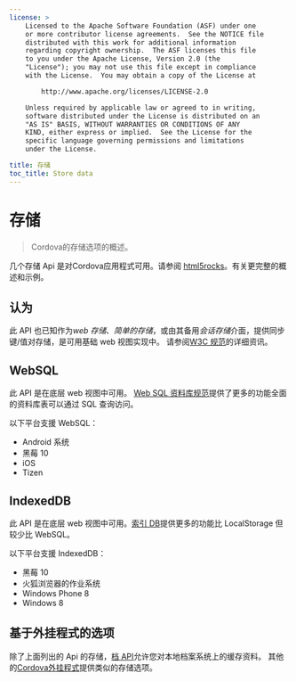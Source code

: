 ```yaml
---
license: >
    Licensed to the Apache Software Foundation (ASF) under one
    or more contributor license agreements.  See the NOTICE file
    distributed with this work for additional information
    regarding copyright ownership.  The ASF licenses this file
    to you under the Apache License, Version 2.0 (the
    "License"); you may not use this file except in compliance
    with the License.  You may obtain a copy of the License at

        http://www.apache.org/licenses/LICENSE-2.0

    Unless required by applicable law or agreed to in writing,
    software distributed under the License is distributed on an
    "AS IS" BASIS, WITHOUT WARRANTIES OR CONDITIONS OF ANY
    KIND, either express or implied.  See the License for the
    specific language governing permissions and limitations
    under the License.

title: 存储
toc_title: Store data
---
```


# 存储

> Cordova的存储选项的概述。

几个存储 Api 是对Cordova应用程式可用。请参阅 [html5rocks][1]。有关更完整的概述和示例。

 [1]: http://www.html5rocks.com/en/features/storage

## 认为

此 API 也已知作为*web 存储*、*简单的存储*，或由其备用*会话存储*介面，提供同步键/值对存储，是可用基础 web 视图实现中。 请参阅[W3C 规范][2]的详细资讯。

 [2]: http://www.w3.org/TR/webstorage/

## WebSQL

此 API 是在底层 web 视图中可用。 [Web SQL 资料库规范][3]提供了更多的功能全面的资料库表可以通过 SQL 查询访问。

 [3]: http://dev.w3.org/html5/webdatabase/

以下平台支援 WebSQL：

*   Android 系统
*   黑莓 10
*   iOS
*   Tizen

## IndexedDB

此 API 是在底层 web 视图中可用。[索引 DB][4]提供更多的功能比 LocalStorage 但较少比 WebSQL。

 [4]: http://www.w3.org/TR/IndexedDB/

以下平台支援 IndexedDB：

*   黑莓 10
*   火狐浏览器的作业系统
*   Windows Phone 8
*   Windows 8

## 基于外挂程式的选项

除了上面列出的 Api 的存储，[档 API][5]允许您对本地档案系统上的缓存资料。 其他的[Cordova外挂程式][6]提供类似的存储选项。

 [5]: https://github.com/apache/cordova-plugin-file/blob/master/doc/index.md
 [6]: http://plugins.cordova.io/